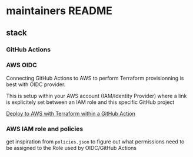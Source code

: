# maintainers README

## stack

### GitHub Actions

### AWS OIDC

Connecting GitHub Actions to AWS to perform Terraform provisionning is best
with OIDC provider.

This is setup within your AWS account (IAM/Identity Provider) where a link is
explicitely set between an IAM role and this specific GitHub project

[ Deploy to AWS with Terraform within a GitHub Action ](https://www.youtube.com/watch?v=GowFk_5Rx_I)

### AWS IAM role and policies

get inspiration from `policies.json` to figure out what permissions need to be
assigned to the Role used by OIDC/GitHub Actions